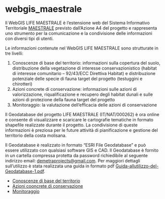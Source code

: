 # webgis_maestrale

Il WebGIS LIFE MAESTRALE è l’estensione web del Sistema Informativo Territoriale [MAESTRALE](http://lifemaestrale.eu/) previsto dall’Azione A4 del progetto e rappresenta uno strumento per la comunicazione e la condivisione delle informazioni con diversi tipi di utenti.

Le informazioni contenute nel WebGIS LIFE MAESTRALE sono strutturate in tre livelli:

1. Conoscenze di base del territorio: informazioni sulla copertura del suolo, distribuzione della vegetazione di interesse conservazionistico (habitat di interesse comunitario – 92/43/ECC Direttiva Habitat) e distribuzione potenziale delle specie di fauna target del progetto (testuggini e chirotteri)
2. Azioni concrete di conservazione: informazioni sulle azioni di valorizzazione, riqualificazione e recupero degli habitat dunali e sulle azioni di protezione della fauna target del progetto
3. Monitoraggio: la valutazione dell’efficacia delle azioni di conservazione

Il Geodatabase del progetto LIFE MAESTRALE (IT/NAT/000262) è ora online e consente di visualizzare e scaricare le cartografie tematiche in formato shapefile realizzate durante il progetto. La condivisione di queste informazioni è preziosa per le future attività di pianificazione e gestione del territorio della costa molisana.

Il Geodatabase è realizzato in formato “ESRI File Geodatabase” e può essere utilizzato con qualsiasi software GIS e CAD. Il Geodatabase è fornito in un cartella compressa protetta da password richiedibile al seguente indirizzo email: demetraprojects@gmail.com. Per maggiori dettagli sull’utilizzo è stata realizzata una guida in formato pdf [Guida-allutilizzo-del-Geodatabase-1.pdf](Guida-allutilizzo-del-Geodatabase-1.pdf).

- [Conoscenze di base del territorio](https://envixlab.github.io/webgis_maestrale/conoscenze_base/)
- [Azioni cooncrete di conservazione](https://envixlab.github.io/webgis_maestrale/azioni_conservazione/)
- [Monitoraggio](https://envixlab.github.io/webgis_maestrale/monitoraggio/)
